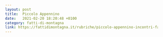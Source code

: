 ```yaml
---
layout: post
title:  Piccolo Appennino
date:   2021-02-20 18:20:48 +0100
category: fatti-di-montagna
link: https://fattidimontagna.it/rubriche/piccolo-appennino-incontri-fatti/
---
```

